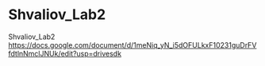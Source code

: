 # Shvaliov_Lab2
Shvaliov_Lab2
https://docs.google.com/document/d/1meNiq_yN_i5dOFULkxF10231guDrFVfdtlnNmclJNUk/edit?usp=drivesdk
